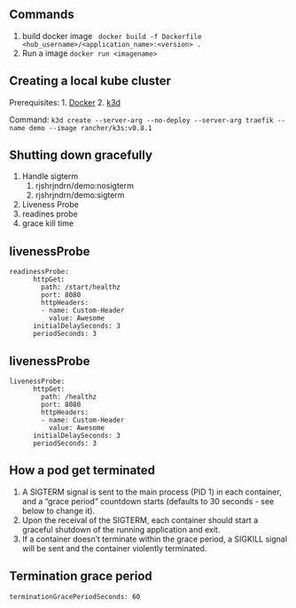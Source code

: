 ## Commands
1. build docker image
    ` docker build -f Dockerfile <hub_username>/<application_name>:<version> .`
2. Run a image
    `docker run <imagename>`
    
## Creating a local kube cluster

Prerequisites:
    1. [Docker](https://docs.docker.com/install/linux/docker-ce/ubuntu/)
    2. [k3d](https://github.com/rancher/k3d/releases/download/v1.3.4/k3d-linux-amd64)

Command: `k3d create --server-arg --no-deploy --server-arg traefik --name demo --image rancher/k3s:v0.8.1`
    
## Shutting down gracefully
1. Handle sigterm
    1. rjshrjndrn/demo:nosigterm
    2. rjshrjndrn/demo:sigterm
2. Liveness Probe
3. readines probe
4. grace kill time

## livenessProbe
```
readinessProbe:
      httpGet:
        path: /start/healthz
        port: 8080
        httpHeaders:
        - name: Custom-Header
          value: Awesome
      initialDelaySeconds: 3
      periodSeconds: 3
```

## livenessProbe
```
livenessProbe:
      httpGet:
        path: /healthz
        port: 8080
        httpHeaders:
        - name: Custom-Header
          value: Awesome
      initialDelaySeconds: 3
      periodSeconds: 3
```

## How a pod get terminated

1. A SIGTERM signal is sent to the main process (PID 1) in each container, and a “grace period” countdown starts (defaults to 30 seconds - see below to change it).
2. Upon the receival of the SIGTERM, each container should start a graceful shutdown of the running application and exit.
3. If a container doesn’t terminate within the grace period, a SIGKILL signal will be sent and the container violently terminated.

## Termination grace period
```
terminationGracePeriodSeconds: 60
```
